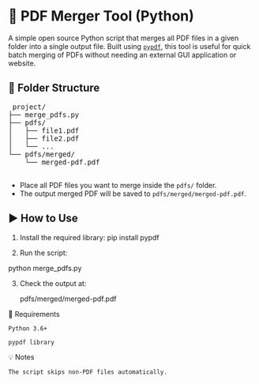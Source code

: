 # 🧾 PDF Merger Tool (Python)

A simple open source Python script that merges all PDF files in a given folder into a single output file. Built using [`pypdf`](https://pypi.org/project/pypdf/), this tool is useful for quick batch merging of PDFs without needing an external GUI application or website.

## 📁 Folder Structure

<pre> project/
├── merge_pdfs.py
├── pdfs/
│   ├── file1.pdf
│   ├── file2.pdf
│   └── ...
└── pdfs/merged/
    └── merged-pdf.pdf
 </pre>


- Place all PDF files you want to merge inside the `pdfs/` folder.
- The output merged PDF will be saved to `pdfs/merged/merged-pdf.pdf`.

## ▶️ How to Use

1. Install the required library:
    pip install pypdf

2. Run the script:

python merge_pdfs.py

3. Check the output at:

    pdfs/merged/merged-pdf.pdf

🔧 Requirements

    Python 3.6+

    pypdf library

💡 Notes

    The script skips non-PDF files automatically.
